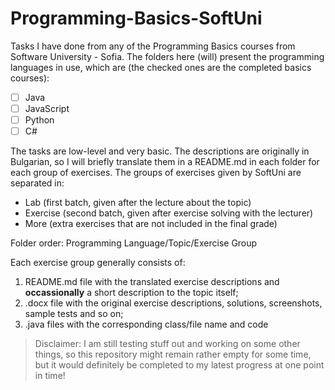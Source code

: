 # Programming-Basics-SoftUni

Tasks I have done from any of the Programming Basics courses from Software University - Sofia.
The folders here (will) present the programming languages in use, which are (the checked ones are the completed basics courses):
- [ ] Java
- [ ] JavaScript
- [ ] Python
- [ ] C#

The tasks are low-level and very basic. The descriptions are originally in Bulgarian, so I will briefly translate them in a README.md in each folder for each group of exercises. The groups of exercises given by SoftUni are separated in:
  - Lab       (first batch, given after the lecture about the topic)
  - Exercise  (second batch, given after exercise solving with the lecturer)
  - More      (extra exercises that are not included in the final grade)

Folder order:
Programming Language/Topic/Exercise Group

Each exercise group generally consists of:
1. README.md file with the translated exercise descriptions and **occassionally** a short description to the topic itself;
2. .docx file with the original exercise descriptions, solutions, screenshots, sample tests and so on;
3. .java files with the corresponding class/file name and code

> Disclaimer: I am still testing stuff out and working on some other things, so this repository might remain rather empty for some time, but it would definitely be completed to my latest progress at one point in time!
